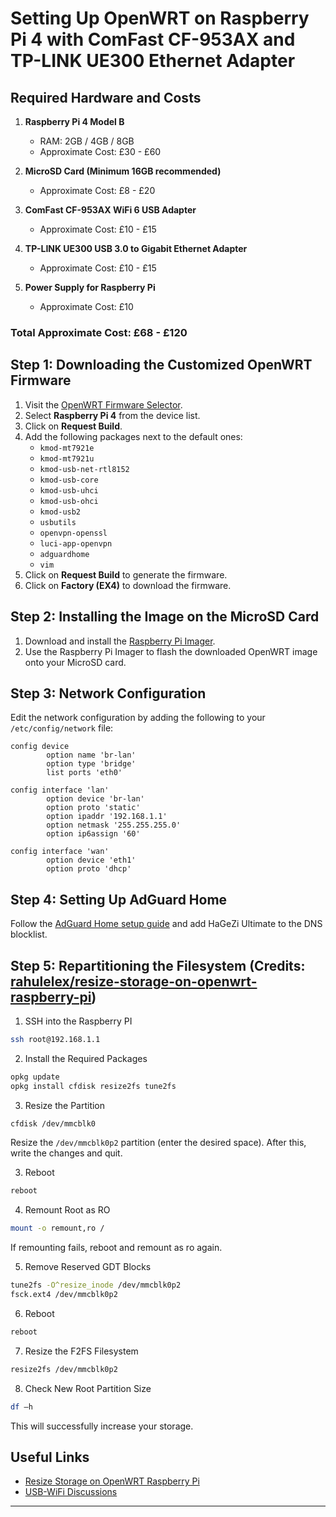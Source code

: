 # Setting Up OpenWRT on Raspberry Pi 4 with ComFast CF-953AX and TP-LINK UE300 Ethernet Adapter

## Required Hardware and Costs

1. **Raspberry Pi 4 Model B** 
   - RAM: 2GB / 4GB / 8GB 
   - Approximate Cost: £30 - £60

2. **MicroSD Card (Minimum 16GB recommended)**
   - Approximate Cost: £8 - £20

3. **ComFast CF-953AX WiFi 6 USB Adapter**
   - Approximate Cost: £10 - £15

4. **TP-LINK UE300 USB 3.0 to Gigabit Ethernet Adapter**
   - Approximate Cost: £10 - £15

5. **Power Supply for Raspberry Pi**
   - Approximate Cost: £10

### Total Approximate Cost: £68 - £120

## Step 1: Downloading the Customized OpenWRT Firmware

1. Visit the [OpenWRT Firmware Selector](https://firmware-selector.openwrt.org/).
2. Select **Raspberry Pi 4** from the device list.
3. Click on **Request Build**.
4. Add the following packages next to the default ones:
    - `kmod-mt7921e`
    - `kmod-mt7921u`
    - `kmod-usb-net-rtl8152`
    - `kmod-usb-core`
    - `kmod-usb-uhci`
    - `kmod-usb-ohci`
    - `kmod-usb2`
    - `usbutils`
    - `openvpn-openssl`
    - `luci-app-openvpn`
    - `adguardhome`
    - `vim`
5. Click on **Request Build** to generate the firmware.
6. Click on **Factory (EX4)** to download the firmware.

## Step 2: Installing the Image on the MicroSD Card

1. Download and install the [Raspberry Pi Imager](https://www.raspberrypi.com/software/).
2. Use the Raspberry Pi Imager to flash the downloaded OpenWRT image onto your MicroSD card.

## Step 3: Network Configuration

Edit the network configuration by adding the following to your `/etc/config/network` file:

```plaintext
config device
        option name 'br-lan'
        option type 'bridge'
        list ports 'eth0'

config interface 'lan'
        option device 'br-lan'
        option proto 'static'
        option ipaddr '192.168.1.1'
        option netmask '255.255.255.0'
        option ip6assign '60'

config interface 'wan'
        option device 'eth1'
        option proto 'dhcp'
```

## Step 4: Setting Up AdGuard Home

Follow the [AdGuard Home setup guide](https://openwrt.org/docs/guide-user/services/dns/adguard-home) and add HaGeZi Ultimate to the DNS blocklist.

## Step 5: Repartitioning the Filesystem (Credits: [rahulelex/resize-storage-on-openwrt-raspberry-pi](https://github.com/rahulelex/resize-storage-on-openwrt-raspberry-pi/tree/master))

1. SSH into the Raspberry PI

```sh
ssh root@192.168.1.1
```

2. Install the Required Packages
```sh
opkg update
opkg install cfdisk resize2fs tune2fs
```

3. Resize the Partition
```sh
cfdisk /dev/mmcblk0
```
Resize the `/dev/mmcblk0p2` partition (enter the desired space). After this, write the changes and quit.

3. Reboot
```sh
reboot
```

4. Remount Root as RO
```sh
mount -o remount,ro /
```

If remounting fails, reboot and remount as ro again.

5. Remove Reserved GDT Blocks
```sh
tune2fs -O^resize_inode /dev/mmcblk0p2
fsck.ext4 /dev/mmcblk0p2 
```

6. Reboot
```sh
reboot
```

7. Resize the F2FS Filesystem
```sh
resize2fs /dev/mmcblk0p2
```

8. Check New Root Partition Size
```sh
df –h
```

This will successfully increase your storage.

## Useful Links

- [Resize Storage on OpenWRT Raspberry Pi](https://github.com/rahulelex/resize-storage-on-openwrt-raspberry-pi)
- [USB-WiFi Discussions](https://github.com/morrownr/USB-WiFi/discussions/145)

---
